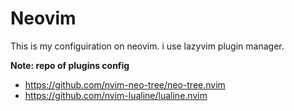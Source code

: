# Neovim

This is my configuiration on neovim. i use lazyvim plugin manager.

**Note: repo of plugins config**
- https://github.com/nvim-neo-tree/neo-tree.nvim
- https://github.com/nvim-lualine/lualine.nvim
